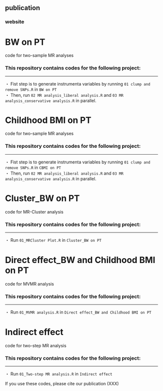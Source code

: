 ## publication
### website

# BW on PT
code for two-sample MR analyses
### This repository contains codes for the following project:
---
・ Fist step is to generate instrumenta variables by running `01 clump and remove SNPs.R` in `BW on PT`  
・ Then, run `02 MR analysis_liberal analysis.R` and `03 MR analysis_conservative analysis.R` in parallel. 

# Childhood BMI on PT
code for two-sample MR analyses
### This repository contains codes for the following project:
---
・ Fist step is to generate instrumenta variables by running `01 clump and remove SNPs.R` in `CBMI on PT`  
・ Then, run `02 MR analysis_liberal analysis.R` and `03 MR analysis_conservative analysis.R` in parallel. 

# Cluster_BW on PT
code for MR-Cluster analysis
### This repository contains codes for the following project:
---
・ Run `01_MRCluster Plot.R` in `Cluster_BW on PT`  

# Direct effect_BW and Childhood BMI on PT
code for MVMR analysis
### This repository contains codes for the following project:
---
・ Run `01_MVMR analysis.R` in `Direct effect_BW and Childhood BMI on PT`  

# Indirect effect
code for two-step MR analysis
### This repository contains codes for the following project:
---
・ Run `01_Two-step MR analysis.R` in `Indirect effect`  

If you use these codes, please cite our publication (XXX)